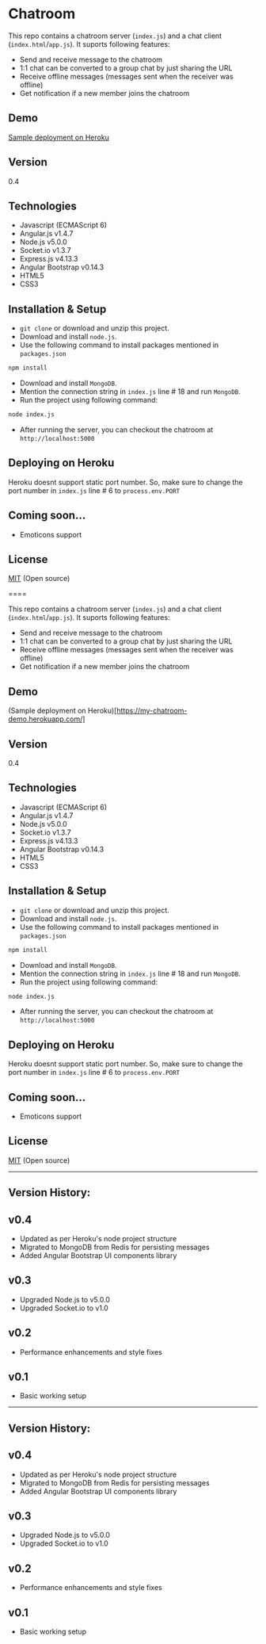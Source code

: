Chatroom
====

This repo contains a chatroom server (`index.js`) and a chat client (`index.html`/`app.js`). It suports following features:

  - Send and receive message to the chatroom
  - 1:1 chat can be converted to a group chat by just sharing the URL
  - Receive offline messages (messages sent when the receiver was offline)
  - Get notification if a new member joins the chatroom 

Demo
----
[Sample deployment on Heroku]


Version
----

0.4


Technologies
----
* Javascript (ECMAScript 6)
* Angular.js v1.4.7
* Node.js v5.0.0
* Socket.io v1.3.7
* Express.js v4.13.3
* Angular Bootstrap v0.14.3
* HTML5
* CSS3


Installation & Setup
----
* `git clone` or download and unzip this project.
* Download and install `node.js`.
* Use the following command to install packages mentioned in `packages.json`
```sh
npm install
```

* Download and install `MongoDB`. 
* Mention the connection string in `index.js` line # 18 and run `MongoDB`.
* Run the project using following command:
```sh
node index.js
```

* After running the server, you can checkout the chatroom at `http://localhost:5000`

Deploying on Heroku
----
Heroku doesnt support static port number. So, make sure to change the port number in `index.js` line # 6 to `process.env.PORT`

Coming soon...
----
  - Emoticons support


License
----

[MIT] (Open source)

[MIT]:http://opensource.org/licenses/MIT
[Sample deployment on Heroku]:https://my-chatroom-demo.herokuapp.com/
====

This repo contains a chatroom server (`index.js`) and a chat client (`index.html`/`app.js`). It suports following features:

  - Send and receive message to the chatroom
  - 1:1 chat can be converted to a group chat by just sharing the URL
  - Receive offline messages (messages sent when the receiver was offline)
  - Get notification if a new member joins the chatroom 

Demo
----
(Sample deployment on Heroku)[https://my-chatroom-demo.herokuapp.com/]


Version
----

0.4


Technologies
----
* Javascript (ECMAScript 6)
* Angular.js v1.4.7
* Node.js v5.0.0
* Socket.io v1.3.7
* Express.js v4.13.3
* Angular Bootstrap v0.14.3
* HTML5
* CSS3


Installation & Setup
----
* `git clone` or download and unzip this project.
* Download and install `node.js`.
* Use the following command to install packages mentioned in `packages.json`
```sh
npm install
```

* Download and install `MongoDB`. 
* Mention the connection string in `index.js` line # 18 and run `MongoDB`.
* Run the project using following command:
```sh
node index.js
```

* After running the server, you can checkout the chatroom at `http://localhost:5000`

Deploying on Heroku
----
Heroku doesnt support static port number. So, make sure to change the port number in `index.js` line # 6 to `process.env.PORT`

Coming soon...
----
  - Emoticons support


License
----

[MIT] (Open source)

[MIT]:http://opensource.org/licenses/MIT

___

Version History:
----
v0.4
-----------
* Updated as per Heroku's node project structure
* Migrated to MongoDB from Redis for persisting messages
* Added Angular Bootstrap UI components library

v0.3
-----------
* Upgraded Node.js to v5.0.0
* Upgraded Socket.io to v1.0

v0.2
-----------
* Performance enhancements and style fixes

v0.1
-----------
* Basic working setup

___

Version History:
----
v0.4
-----------
* Updated as per Heroku's node project structure
* Migrated to MongoDB from Redis for persisting messages
* Added Angular Bootstrap UI components library

v0.3
-----------
* Upgraded Node.js to v5.0.0
* Upgraded Socket.io to v1.0

v0.2
-----------
* Performance enhancements and style fixes

v0.1
-----------
* Basic working setup